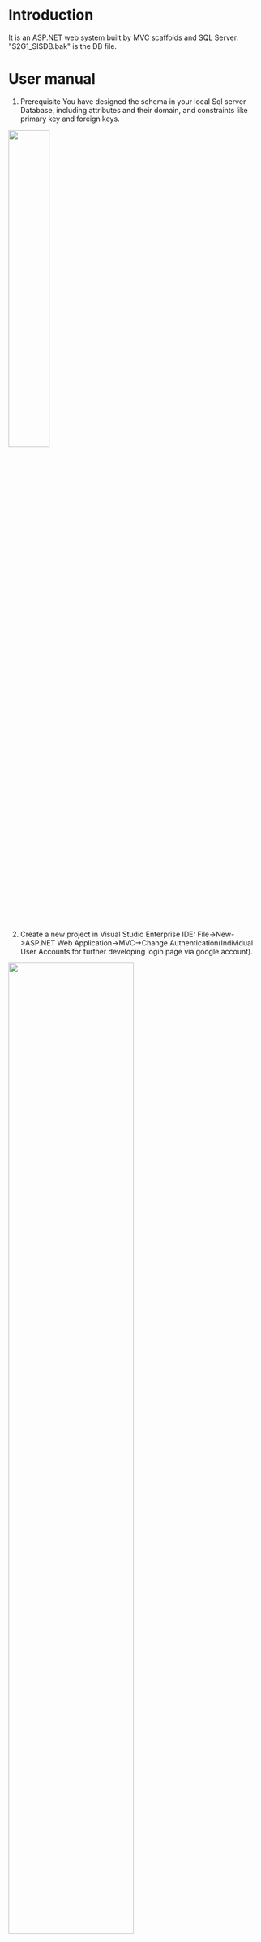 # Introduction
It is an ASP.NET web system built by MVC scaffolds and SQL Server. "S2G1_SISDB.bak" is the DB file.

# User manual
1. Prerequisite
You have designed the schema in your local Sql server Database, including attributes and their domain, and constraints like primary key and foreign keys.

<img src="readmeImage/1.png" width="40%" height="40%">

2. Create a new project in Visual Studio Enterprise IDE: File->New->ASP.NET Web Application->MVC->Change Authentication(Individual User Accounts for further developing login page via google account).

<img src="readmeImage/2.png" width="70%" height="70%">

3. Create Model: Models->Add->New Item->Data->ADO.NET Entity Data Model->EF Designer from database(Server name can be found in Master Data Services)

<img src="readmeImage/3.png" width="40%" height="40%"><img src="readmeImage/4.png" width="50%" height="50%">
<img src="readmeImage/5.png" width="50%" height="50%">

After this step, a class diagram and all entity classes are generated.

<img src="readmeImage/6.png" width="90%" height="90%">
<img src="readmeImage/7.png" width="30%" height="30%"><img src="readmeImage/8.png" width="60%" height="60%">

Add also, a connection string is generated in Web.config file:

```
<add name="S2G1_SISDBEntities" connectionString="metadata=res://*/Models.Model1.csdl|res://*/Models.Model1.ssdl|res://*/Models.Model1.msl;provider=System.Data.SqlClient;provider connection string=&quot;data source=LAPTOP-8OILEGB5;initial catalog=S2G1_SISDB;integrated security=True;MultipleActiveResultSets=True;App=EntityFramework&quot;" providerName="System.Data.EntityClient" />
```

4. Build the project and then create controllers one by one (by scaffold):

<img src="readmeImage/9.png" width="80%" height="80%">
<img src="readmeImage/10.png" width="80%" height="80%">

S2G1_SISDBEntities is the name of the connection string and CourseRegister.Models is the namespace(CourseRegister is the previous name of the project and solution). After this step, you can see the controller and its relevant views generated automatically by scaffold.

<img src="readmeImage/11.png" width="30%" height="30%">

Modify Shared/_Layout.cshtml and Home/Index.cshtml files.

<img src="readmeImage/12.png" width="60%" height="60%">
<img src="readmeImage/13.png" width="60%" height="60%">

5. Run application:

<img src="readmeImage/14.png" width="80%" height="80%">

6. Remedy
6.1	Change the date type from intrinsic one to smalldatetime, and the column name displayed

<img src="readmeImage/15.png" width="80%" height="80%">

6.2	Attribute range

<img src="readmeImage/16.png" width="80%" height="80%">

6.3	Foreign key: Department.id is the primary key and Faculty.departmentId is the foreign key referring to the Department entity.

<img src="readmeImage/17.png" width="80%" height="80%">

That is why in the create web page you can see the label departmentId while the value list shows you the name list rather than the department id list.

<img src="readmeImage/18.png" width="30%" height="30%">
<img src="readmeImage/19.png" width="80%" height="80%">

While in fact the attribute the action inserts into database is not the value of department name, but right the department id. It is a little bit tricky but meaningful. If you really want to show value list of department id on web page, just modify the third parameter in the SelectList function above.

<img src="readmeImage/20.png" width="80%" height="80%">
<img src="readmeImage/21.png" width="50%" height="50%">

6.4 If the database table does not contain an attribute called id or className+Id (for e.g. StudentId), scaffold may fail to generate entity class. To walk around, a [key] annotation should be added in front of the primary non-id attribute.

<img src="readmeImage/22.png" width="30%" height="30%">

7. Share it onto Github
Download Github Extension for Visual Studio and install it. VS->View->Team Explorer->Connect. Publish to Github and then Push, Pull, etc

<img src="readmeImage/23.png" width="100%" height="100%">

8.	Launch the application to Azure
Right click on Project name->Publish->Create a free Azure account->Web app+DB

<img src="readmeImage/24.png" width="100%" height="100%">

A web page with an Azure url will pop up. It is cool, but you cannot access any further functions until now, because of the connection issue between Azure app and Azure DB.

<img src="readmeImage/25.png" width="80%" height="80%">

Go back to Visual Studio: View->SQL Server Object Explorer where you can edit local DB and Azure DB as well.

<img src="readmeImage/26.png" width="80%" height="80%">

If you get error about firewall rule, go back to Azure portal authorizing your working ip.

<img src="readmeImage/27.png" width="80%" height="80%">

Right click on s2g1sis/Tables->Add New Table, paste the content of the .sql script file generated from your local DB, and then you can see the newly created tables in your Azure DB.

<img src="readmeImage/28.png" width="80%" height="80%">

Copy the connection string from Azure DB portal and put it into VS: Publish->Configure. Do not forget to substitute the username and password with the real values you have created in the Azure DB setup wizard.

<img src="readmeImage/29.png" width="80%" height="80%">

Now you can operate your Azure DB with the CRUD actions.

<img src="readmeImage/30.png" width="80%" height="80%">

9.	Back up and restore in SQL Server
SQL Server Management Tool->Right click on a DB->Tasks->Back up.

<img src="readmeImage/31.png" width="80%" height="80%">

Right click on ‘Databases’->Restore database->Device-Select. If it is a backup of an existing database, the name will be shown below.

<img src="readmeImage/32.png" width="80%" height="80%">

After restoring a new DB, go to MDS to select and update the DB, otherwise you may get an error in the page below and the DB instance cannot be used in Visual Studio project.

<img src="readmeImage/33.png" width="80%" height="80%">

10. Deployment

```
git clone https://github.com/suot/courseRegisterSystem
```

Deploy it onto Microsoft Azure: https://s2g1sis.azurewebsites.net (outdated)
